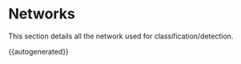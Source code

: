 # Networks

This section details all the network used for classification/detection.

{{autogenerated}}